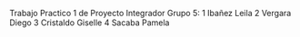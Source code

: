 Trabajo Practico 1 de Proyecto Integrador
Grupo 5:
1	Ibañez Leila
2	Vergara Diego
3	Cristaldo Giselle
4	Sacaba Pamela

